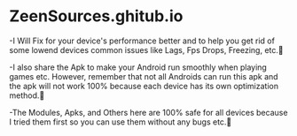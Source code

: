 # ZeenSources.ghitub.io
-I Will Fix for your device's performance better and to help you get rid of some lowend devices common issues like Lags, Fps Drops, Freezing, etc.🚀

-I also share the Apk to make your Android run smoothly when playing games etc. However, remember that not all Androids can run this apk and the apk will not work 100% because each device has its own optimization method.🚀

-The Modules, Apks, and Others here are 100% safe for all devices because I tried them first so you can use them without any bugs etc.🚀
